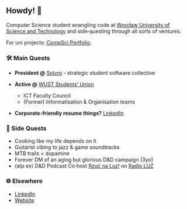 ## Howdy! 🤠

Computer Science student wrangling code at [Wrocław University of Science and Technology](https://www.pwr.edu.pl/) and side‑questing through all sorts of ventures.

For uni projects: [CompSci Portfolio](https://github.com/wkrzos/CompSciPortfolio).

### 🛠 Main Quests

* **President @** [Solvro](https://github.com/solvro) - strategic student software collective
* **Active @** [WUST Students’ Union](https://samorzad.pwr.edu.pl/)

  * ICT Faculty Council
  * (Former) Informatisation & Organisation teams

* **Corporate‑friendly resume things?** [LinkedIn](https://www.linkedin.com/in/wojciechkrzos/)

### 🎲 Side Quests

* Cooking like my life depends on it
* Guitarist vibing to jazz & game soundtracks
* MTB trails = dopamine
* Forever DM of an aging but glorious D\&D campaign (3yo)
* (atp ex) D\&D Podcast Co‑host [Rzuć na Luz!](https://open.spotify.com/show/6FXp7DrTCJYAlJrEk87jw4) on [Radio LUZ](https://www.luz.pwr.edu.pl/)

### 🌐 Elsewhere
* [LinkedIn](https://www.linkedin.com/in/wojciechkrzos/)
* [Website](https://www.wojciechkrzos.com)
